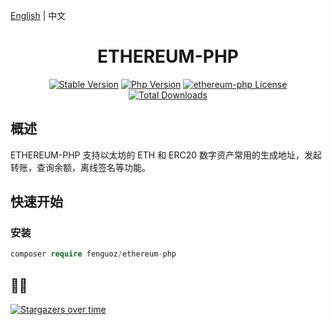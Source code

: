 [English](./README.md) | 中文

<h1 align="center">ETHEREUM-PHP</h1>

<p align="center">
  <a href="https://github.com/Fenguoz/ethereum-php/releases"><img src="https://poser.pugx.org/Fenguoz/ethereum-php/v/stable" alt="Stable Version"></a>
  <a href="https://www.php.net"><img src="https://img.shields.io/badge/php-%3E=7.2-brightgreen.svg?maxAge=2592000" alt="Php Version"></a>
  <a href="https://github.com/Fenguoz/ethereum-php/blob/master/LICENSE"><img src="https://img.shields.io/github/license/fenguoz/ethereum-php.svg?maxAge=2592000" alt="ethereum-php License"></a>
  <a href="https://packagist.org/packages/Fenguoz/ethereum-php"><img src="https://poser.pugx.org/Fenguoz/ethereum-php/downloads" alt="Total Downloads"></a>
</p>

## 概述

ETHEREUM-PHP 支持以太坊的 ETH 和 ERC20 数字资产常用的生成地址，发起转账，查询余额，离线签名等功能。

## 快速开始

### 安装

``` php
composer require fenguoz/ethereum-php
```

## 🌟🌟

[![Stargazers over time](https://starchart.cc/Fenguoz/ethereum-php.svg)](https://starchart.cc/Fenguoz/ethereum-php)
